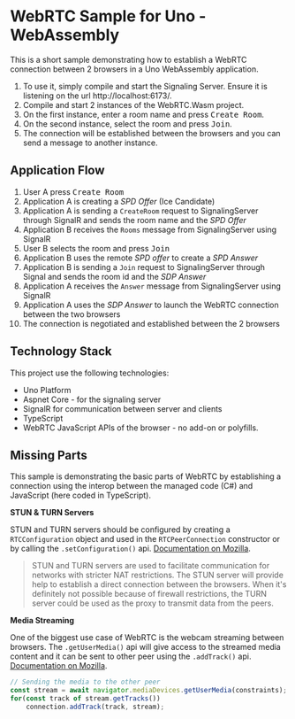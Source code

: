# WebRTC Sample for Uno - WebAssembly

This is a short sample demonstrating how to establish a WebRTC connection between 2 browsers in a Uno WebAssembly application.

1. To use it, simply compile and start the Signaling Server. Ensure it is listening on the url http://localhost:6173/.
2. Compile and start 2 instances of the WebRTC.Wasm project.
3. On the first instance, enter a room name and press <kbd>Create Room</kbd>.
4. On the second instance, select the room and press <kbd>Join</kbd>.
5. The connection will be established between the browsers and you can send a message to another instance.

## Application Flow

1. User A press <kbd>Create Room</kbd>
2. Application A is creating a _SPD Offer_ (Ice Candidate)
3. Application A is sending a `CreateRoom` request to SignalingServer through SignalR and sends the room name and the _SPD Offer_
4. Application B receives the `Rooms` message from SignalingServer using SignalR
5. User B selects the room and press <kbd>Join</kbd>
6. Application B uses the remote _SPD offer_ to create a _SPD Answer_
7. Application B is sending a `Join` request to SignalingServer through Signal and sends the room id and the _SDP Answer_
8. Application A receives the `Answer` message from SignalingServer using SignalR
9. Application A uses the _SDP Answer_ to launch the WebRTC connection between the two browsers
10. The connection is negotiated and established between the 2 browsers

## Technology Stack

This project use the following technologies:

* Uno Platform
* Aspnet Core - for the signaling server
* SignalR for communication between server and clients
* TypeScript
* WebRTC JavaScript APIs of the browser - no add-on or polyfills.

## Missing Parts

This sample is demonstrating the basic parts of WebRTC by establishing a connection using the interop between the managed code (C#) and JavaScript (here coded in TypeScript).

**STUN & TURN Servers**

STUN and TURN servers should be configured by creating a `RTCConfiguration` object and used in the `RTCPeerConnection` constructor or by calling the `.setConfiguration()` api. [Documentation on Mozilla](https://developer.mozilla.org/en-US/docs/Web/API/RTCConfiguration/iceServers).

> STUN and TURN servers are used to facilitate communication for networks with stricter NAT restrictions. The STUN server will provide help to establish a direct connection between the browsers. When it's definitely not possible because of firewall restrictions, the TURN server could be used as the proxy to transmit data from the peers.

**Media Streaming**

One of the biggest use case of WebRTC is the webcam streaming between browsers. The `.getUserMedia()` api will give access to the streamed media content and it can be sent to other peer using the `.addTrack()` api. [Documentation on Mozilla](https://developer.mozilla.org/en-US/docs/Web/API/RTCPeerConnection/addTrack).

``` javascript
// Sending the media to the other peer
const stream = await navigator.mediaDevices.getUserMedia(constraints);
for(const track of stream.getTracks())
    connection.addTrack(track, stream);
```

